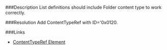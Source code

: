 ﻿<properties 
	pageTitle="RESP515504: Ensure Folder ContentTypeRef in list definition" 
    pageName="resp515504"
    parentPageId="xml"
/>

###Description
List definitions should include Folder content type to work correctly.

###Resolution
Add ContentTypeRef with ID='0x0120.

###Links
- [ContentTypeRef Element](http://msdn.microsoft.com/en-us/library/office/aa543767(v=office.14).aspx)